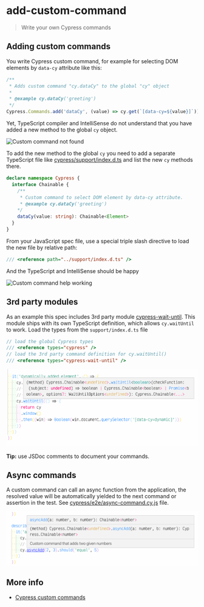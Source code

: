 # add-custom-command
> Write your own Cypress commands

## Adding custom commands

You write Cypress custom command, for example for selecting DOM elements by `data-cy` attribute like this:

```js
/**
 * Adds custom command "cy.dataCy" to the global "cy" object
 *
 * @example cy.dataCy('greeting')
 */
Cypress.Commands.add('dataCy', (value) => cy.get(`[data-cy=${value}]`))
```

Yet, TypeScript compiler and IntelliSense do not understand that you have added a new method to the global `cy` object.

![Custom command not found](images/custom-command-not-found.png)

To add the new method to the global `cy` you need to add a separate TypeScript file like [cypress/support/index.d.ts](cypress/support/index.d.ts) and list the new `cy` methods there.

```ts
declare namespace Cypress {
  interface Chainable {
    /**
     * Custom command to select DOM element by data-cy attribute.
     * @example cy.dataCy('greeting')
    */
    dataCy(value: string): Chainable<Element>
  }
}
```

From your JavaScript spec file, use a special triple slash directive to load the new file by relative path:

```js
/// <reference path="../support/index.d.ts" />
```

And the TypeScript and IntelliSense should be happy

![Custom command help working](images/custom-command-found.png)

## 3rd party modules

As an example this spec includes 3rd party module [cypress-wait-until](https://github.com/NoriSte/cypress-wait-until). This module ships with its own TypeScript definition, which allows `cy.waitUntil` to work. Load the types from the `support/index.d.ts` file

```js
// load the global Cypress types
/// <reference types="cypress" />
// load the 3rd party command definition for cy.waitUntil()
/// <reference types="cypress-wait-until" />
```

![IntelliSense for cy.waitUntil command](images/wait-until.png)

**Tip:** use JSDoc comments to document your commands.

## Async commands

A custom command can call an async function from the application, the resolved value will be automatically yielded to the next command or assertion in the test. See [cypress/e2e/async-command.cy.js](cypress/e2e/async-command.cy.js) file.

![Async add custom command](images/async-add.png)

## More info

- [Cypress custom commands](https://on.cypress.io/custom-commands)
